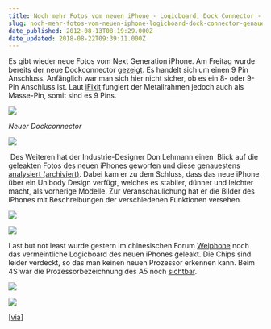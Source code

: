 ```yaml
---
title: Noch mehr Fotos vom neuen iPhone - Logicboard, Dock Connector - genauere Analyse
slug: noch-mehr-fotos-vom-neuen-iphone-logicboard-dock-connector-genauere-analyse
date_published: 2012-08-13T08:19:29.000Z
date_updated: 2018-08-22T09:39:11.000Z
---
```


Es gibt wieder neue Fotos vom Next Generation iPhone. Am Freitag wurde bereits der neue Dockconnector [gezeigt](http://www.macrumors.com/2012/08/10/alleged-photos-of-apples-new-dock-connector/). Es handelt sich um einen 9 Pin Anschluss. Anfänglich war man sich hier nicht sicher, ob es ein 8- oder 9-Pin Anschluss ist. Laut [iFixit](http://www.ifixit.com/) fungiert der Metallrahmen jedoch auch als Masse-Pin, somit sind es 9 Pins.

[![](//picdump.thafaker.de/2012/08/nowhereelse_mini_dock_connector_1.jpg)](__GHOST_URL__/noch-mehr-fotos-vom-neuen-iphone-logicboard-dock-connector-genauere-analyse/nowhereelse_mini_dock_connector_1/)

*Neuer Dockconnector*

[![](//picdump.thafaker.de/2012/08/nowhereelse_mini_dock_connector_2.jpg)](__GHOST_URL__/noch-mehr-fotos-vom-neuen-iphone-logicboard-dock-connector-genauere-analyse/nowhereelse_mini_dock_connector_2/)

 Des Weiteren hat der Industrie-Designer Don Lehmann einen  Blick auf die geleakten Fotos des neuen iPhones geworfen und diese genauestens [analysiert (archiviert)](http://web.archive.org/web/20120814142238/http://thetechblock.com/the-unibody-iphone). Dabei kam er zu dem Schluss, dass das neue iPhone über ein Unibody Design verfügt, welches es stabiler, dünner und leichter macht, als vorherige Modelle. Zur Veranschaulichung hat er die Bilder des iPhones mit Beschreibungen der verschiedenen Funktionen versehen.

[![](//picdump.thafaker.de/2012/08/unibody_iphone_1.jpg)](__GHOST_URL__/noch-mehr-fotos-vom-neuen-iphone-logicboard-dock-connector-genauere-analyse/unibody_iphone_1/)

[![](//picdump.thafaker.de/2012/08/unibody_iphone_2.jpg)](__GHOST_URL__/noch-mehr-fotos-vom-neuen-iphone-logicboard-dock-connector-genauere-analyse/unibody_iphone_2/)

Last but not least wurde gestern im chinesischen Forum [Weiphone](http://bbs.weiphone.com/read-htm-tid-5111706.html) noch das vermeintliche Logicboard des neuen iPhones geleakt. Die Chips sind leider verdeckt, so das man keinen neuen Prozessor erkennen kann. Beim 4S war die Prozessorbezeichnung des A5 noch [sichtbar](http://www.macrumors.com/2011/08/26/photos-of-iphone-4s5-logic-board-suggest-a5-processor/).

[![](//picdump.thafaker.de/2012/08/183722_60fb1344797639a9aa6de86515c36-433x580.jpg)](__GHOST_URL__/noch-mehr-fotos-vom-neuen-iphone-logicboard-dock-connector-genauere-analyse/183722_60fb1344797639a9aa6de86515c36/)

[![](//picdump.thafaker.de/2012/08/183722_70ec13447976684d7af5eda671979-433x580.jpg)](__GHOST_URL__/noch-mehr-fotos-vom-neuen-iphone-logicboard-dock-connector-genauere-analyse/183722_70ec13447976684d7af5eda671979/)

[[via](http://www.macrumors.com/)]
